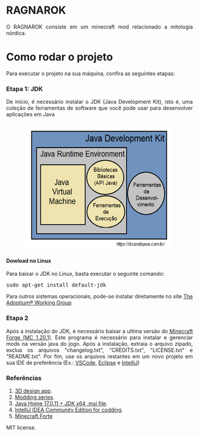 # RAGNAROK 

<p align = "justify">
O RAGNAROK consiste em um minecraft mod relacionado a mitologia nórdica.  
</p>


# Como rodar o projeto

<p align = "justify">
Para executar o projeto na sua máquina, confira as seguintes etapas:
</p>

### Etapa 1: JDK
<p align = "justify">
De início, é necessário instalar o JDK (Java Development Kit), isto é, uma coleção de ferramentas de software que você pode usar para desenvolver aplicações em Java
</p>

<div align = "center">
  <img
    src="assets/img/jdk_jre_jvm.png"
    alt="A cabeça e o tronco de um esqueleto de dinossauro;
            tem uma cabeça grande com dentes longos e afiados"
    width="400"
    height="341"
    title="Java JDK Diagram" />
</div>

#### Dowload no Linux
<p align = "justify">
Para baixar o JDK no Linux, basta executar o seguinte comando:
</p>
<pre style="white-space:pre;">
sudo apt-get install default-jdk
</pre>

<p align = "justify">
Para outros sistemas operacionais, pode-se instalar diretamente no site <a href = "https://adoptium.net/temurin/releases/?version=17&package=jdk">The Adoptium® Working Group</a>
</p>

### Etapa 2

<p align = "justify"> 
Após a instalação do JDK, é necessário baixar a ultima versão do <a href="https://files.minecraftforge.net/net/minecraftforge/forge/index_1.20.1.html"> Minecraft Forge (MC 1.20.1)</a>. Este programa é necessário para instalar e gerenciar mods na versão java do jogo. Após a instalação, extraia o arquivo zipado, exclua os arquivos "changelog.txt", "CREDITS.txt", "LICENSE.txt" e "README.txt". Por fim, use os arquivos restantes em um novo projeto em sua IDE de preferência (Ex.: <a href = "https://code.visualstudio.com/download">VSCode</a>, <a href = "https://eclipseide.org/">Eclipse</a> e <a href = "https://www.jetbrains.com/idea/download/?section=windows#section=windows">IntelliJ</a>)
</p>

### Referências

<ol>
<li><a href="https://www.blockbench.net/downloads">3D design app</a>.</li>
<li><a href="https://www.youtube.com/watch?v=55qUIf3GMss&list=PLKGarocXCE1H9Y21-pxjt5Pt8bW14twa-&pp=iAQB">Modding series</a>.</li>
<li><a href="https://adoptium.net/temurin/releases/?version=17&package=jdk">Java Home 17.0.11 + JDK x64 .msi file</a>.</li>
<li><a href="https://www.jetbrains.com/idea/download/?section=windows">IntelliJ IDEA Community Edition for codding</a>.</li>
<li><a href="https://www.hostinger.com.br/tutoriais/como-instalar-mods-no-minecraft#:~:text=O%20instalador%20mais%20usado%20%C3%A9,na%20vers%C3%A3o%20Java%20do%20jogo.">Minecraft Forte</a>
</ol>

MIT license.
